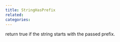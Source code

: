 ```yaml
---
title: StringHasPrefix
related:
categories:
---
```


return true if the string starts with the passed prefix.